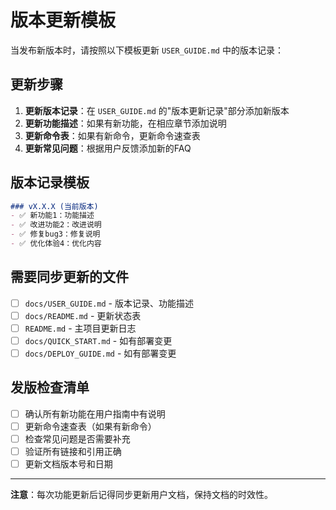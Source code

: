 # 版本更新模板

当发布新版本时，请按照以下模板更新 `USER_GUIDE.md` 中的版本记录：

## 更新步骤

1. **更新版本记录**：在 `USER_GUIDE.md` 的"版本更新记录"部分添加新版本
2. **更新功能描述**：如果有新功能，在相应章节添加说明
3. **更新命令表**：如果有新命令，更新命令速查表
4. **更新常见问题**：根据用户反馈添加新的FAQ

## 版本记录模板

```markdown
### vX.X.X (当前版本)
- ✅ 新功能1：功能描述
- ✅ 改进功能2：改进说明
- ✅ 修复bug3：修复说明
- ✅ 优化体验4：优化内容
```

## 需要同步更新的文件

- [ ] `docs/USER_GUIDE.md` - 版本记录、功能描述
- [ ] `docs/README.md` - 更新状态表
- [ ] `README.md` - 主项目更新日志
- [ ] `docs/QUICK_START.md` - 如有部署变更
- [ ] `docs/DEPLOY_GUIDE.md` - 如有部署变更

## 发版检查清单

- [ ] 确认所有新功能在用户指南中有说明
- [ ] 更新命令速查表（如果有新命令）
- [ ] 检查常见问题是否需要补充
- [ ] 验证所有链接和引用正确
- [ ] 更新文档版本号和日期

---

**注意**：每次功能更新后记得同步更新用户文档，保持文档的时效性。 